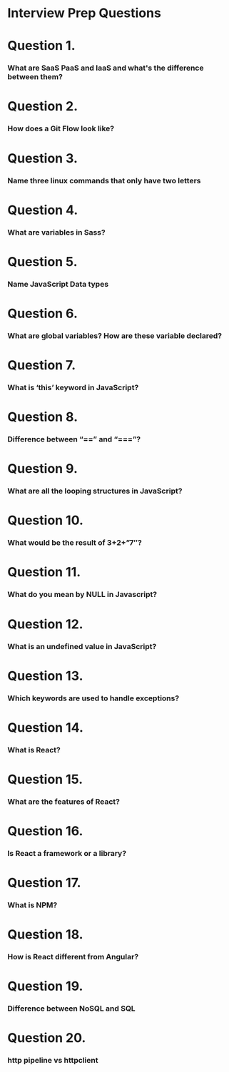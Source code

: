 # Interview Prep Questions

# Question 1.
### What are SaaS PaaS and IaaS and what's the difference between them?

# Question 2.
### How does a Git Flow look like?

# Question 3.
### Name three linux commands that only have two letters

# Question 4.
### What are variables in Sass?

# Question 5.
### Name JavaScript Data types

# Question 6.
### What are global variables? How are these variable declared?

# Question 7.
### What is ‘this’ keyword in JavaScript?

# Question 8.
### Difference between “==” and “===”?

# Question 9.
### What are all the looping structures in JavaScript?

# Question 10.
### What would be the result of 3+2+”7″?

# Question 11.
###  What do you mean by NULL in Javascript?

# Question 12.
###  What is an undefined value in JavaScript?


# Question 13.
### Which keywords are used to handle exceptions?

# Question 14.
### What is React?

# Question 15.
### What are the features of React? 

# Question 16.
### Is React a framework or a library?

# Question 17.
### What is NPM?

# Question 18.
### How is React different from Angular?

# Question 19.
### Difference between NoSQL and SQL

# Question 20.
### http pipeline vs httpclient